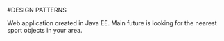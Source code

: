 #DESIGN PATTERNS

Web application created in Java EE. Main future is looking for the nearest sport objects in your area.
